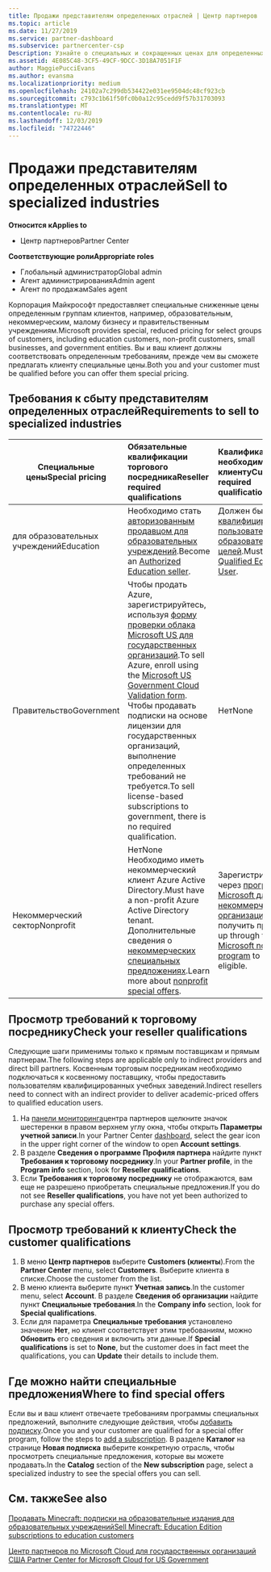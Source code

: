 ```yaml
---
title: Продажи представителям определенных отраслей | Центр партнеров
ms.topic: article
ms.date: 11/27/2019
ms.service: partner-dashboard
ms.subservice: partnercenter-csp
Description: Узнайте о специальных и сокращенных ценах для определенных групп клиентов, включая учебных заказчиков, некоммерческих клиентов и пользователей государственных организаций.
ms.assetid: 4E085C48-3CF5-49CF-9DCC-3D18A7051F1F
author: MaggiePucciEvans
ms.author: evansma
ms.localizationpriority: medium
ms.openlocfilehash: 24102a7c299db534422e031ee9504dc48cf923cb
ms.sourcegitcommit: c793c1b61f50fc0b0a12c95cedd9f57b31703093
ms.translationtype: MT
ms.contentlocale: ru-RU
ms.lasthandoff: 12/03/2019
ms.locfileid: "74722446"
---
```

# <a name="sell-to-specialized-industries"></a><span data-ttu-id="6dd3b-103">Продажи представителям определенных отраслей</span><span class="sxs-lookup"><span data-stu-id="6dd3b-103">Sell to specialized industries</span></span>

<span data-ttu-id="6dd3b-104">**Относится к**</span><span class="sxs-lookup"><span data-stu-id="6dd3b-104">**Applies to**</span></span>

- <span data-ttu-id="6dd3b-105">Центр партнеров</span><span class="sxs-lookup"><span data-stu-id="6dd3b-105">Partner Center</span></span>

<span data-ttu-id="6dd3b-106">**Соответствующие роли**</span><span class="sxs-lookup"><span data-stu-id="6dd3b-106">**Appropriate roles**</span></span>

- <span data-ttu-id="6dd3b-107">Глобальный администратор</span><span class="sxs-lookup"><span data-stu-id="6dd3b-107">Global admin</span></span>
- <span data-ttu-id="6dd3b-108">Агент администрирования</span><span class="sxs-lookup"><span data-stu-id="6dd3b-108">Admin agent</span></span>
- <span data-ttu-id="6dd3b-109">Агент по продажам</span><span class="sxs-lookup"><span data-stu-id="6dd3b-109">Sales agent</span></span>

<span data-ttu-id="6dd3b-110">Корпорация Майкрософт предоставляет специальные сниженные цены определенным группам клиентов, например, образовательным, некоммерческим, малому бизнесу и правительственным учреждениям.</span><span class="sxs-lookup"><span data-stu-id="6dd3b-110">Microsoft provides special, reduced pricing for select groups of customers, including education customers, non-profit customers, small businesses, and government entities.</span></span> <span data-ttu-id="6dd3b-111">Вы и ваш клиент должны соответствовать определенным требованиям, прежде чем вы сможете предлагать клиенту специальные цены.</span><span class="sxs-lookup"><span data-stu-id="6dd3b-111">Both you and your customer must be qualified before you can offer them special pricing.</span></span> 

## <a name="requirements-to-sell-to-specialized-industries"></a><span data-ttu-id="6dd3b-112">Требования к сбыту представителям определенных отраслей</span><span class="sxs-lookup"><span data-stu-id="6dd3b-112">Requirements to sell to specialized industries</span></span>

|<span data-ttu-id="6dd3b-113">**Специальные цены**</span><span class="sxs-lookup"><span data-stu-id="6dd3b-113">**Special pricing**</span></span>   |<span data-ttu-id="6dd3b-114">**Обязательные квалификации торгового посредника**</span><span class="sxs-lookup"><span data-stu-id="6dd3b-114">**Reseller required qualifications**</span></span>   |<span data-ttu-id="6dd3b-115">**Квалификация, необходимая клиенту**</span><span class="sxs-lookup"><span data-stu-id="6dd3b-115">**Customer required qualifications**</span></span>   |
|----------------------------|:---------------------------------|:------------------------------------------|
|<span data-ttu-id="6dd3b-116">для образовательных учреждений</span><span class="sxs-lookup"><span data-stu-id="6dd3b-116">Education</span></span>   |<span data-ttu-id="6dd3b-117">Необходимо стать [авторизованным продавцом для образовательных учреждений](https://www.mepn.com).</span><span class="sxs-lookup"><span data-stu-id="6dd3b-117">Become an [Authorized Education seller](https://www.mepn.com).</span></span>   | <span data-ttu-id="6dd3b-118">Должен быть [квалифицированным пользователем для образовательных целей](https://www.microsoftvolumelicensing.com/DocumentSearch.aspx?Mode=3&DocumentTypeId=7).</span><span class="sxs-lookup"><span data-stu-id="6dd3b-118">Must be a [Qualified Education User](https://www.microsoftvolumelicensing.com/DocumentSearch.aspx?Mode=3&DocumentTypeId=7).</span></span>   |
|<span data-ttu-id="6dd3b-119">Правительство</span><span class="sxs-lookup"><span data-stu-id="6dd3b-119">Government</span></span>   |<span data-ttu-id="6dd3b-120">Чтобы продать Azure, зарегистрируйтесь, используя [форму проверки облака Microsoft US для государственных организаций](https://azuregov.microsoft.com/csp).</span><span class="sxs-lookup"><span data-stu-id="6dd3b-120">To sell Azure, enroll using the [Microsoft US Government Cloud Validation form](https://azuregov.microsoft.com/csp).</span></span> <span data-ttu-id="6dd3b-121">Чтобы продавать подписки на основе лицензии для государственных организаций, выполнение определенных требований не требуется.</span><span class="sxs-lookup"><span data-stu-id="6dd3b-121">To sell license-based subscriptions to government, there is no required qualification.</span></span>|   <span data-ttu-id="6dd3b-122">Нет</span><span class="sxs-lookup"><span data-stu-id="6dd3b-122">None</span></span>|
|<span data-ttu-id="6dd3b-123">Некоммерческий сектор</span><span class="sxs-lookup"><span data-stu-id="6dd3b-123">Nonprofit</span></span>  |<span data-ttu-id="6dd3b-124">Нет</span><span class="sxs-lookup"><span data-stu-id="6dd3b-124">None</span></span><br><span data-ttu-id="6dd3b-125">Необходимо иметь некоммерческий клиент Azure Active Directory.</span><span class="sxs-lookup"><span data-stu-id="6dd3b-125">Must have a non-profit Azure Active Directory tenant.</span></span><br><span data-ttu-id="6dd3b-126">Дополнительные сведения о [некоммерческих специальных предложениях](https://assetsprod.microsoft.com/mpn/nonprofit-skus-in-csp-faq.pdf).</span><span class="sxs-lookup"><span data-stu-id="6dd3b-126">Learn more about [nonprofit special offers](https://assetsprod.microsoft.com/mpn/nonprofit-skus-in-csp-faq.pdf).</span></span>   |<span data-ttu-id="6dd3b-127">Зарегистрируйтесь через [программу Microsoft для некоммерческих организаций](https://nonprofit.microsoft.com/#/register), чтобы получить право.</span><span class="sxs-lookup"><span data-stu-id="6dd3b-127">Sign up through the [Microsoft nonprofit program](https://nonprofit.microsoft.com/#/register) to be eligible.</span></span>   |


## <a name="check-your-reseller-qualifications"></a><span data-ttu-id="6dd3b-128">Просмотр требований к торговому посреднику</span><span class="sxs-lookup"><span data-stu-id="6dd3b-128">Check your reseller qualifications</span></span>

<span data-ttu-id="6dd3b-129">Следующие шаги применимы только к прямым поставщикам и прямым партнерам.</span><span class="sxs-lookup"><span data-stu-id="6dd3b-129">The following steps are applicable only to indirect providers and direct bill partners.</span></span> <span data-ttu-id="6dd3b-130">Косвенным торговым посредникам необходимо подключаться к косвенному поставщику, чтобы предоставить пользователям квалифицированных учебных заведений.</span><span class="sxs-lookup"><span data-stu-id="6dd3b-130">Indirect resellers need to connect with an indirect provider to deliver academic-priced offers to qualified education users.</span></span> 

1.  <span data-ttu-id="6dd3b-131">На [панели мониторинга](https://partner.microsoft.com/dashboard)центра партнеров щелкните значок шестеренки в правом верхнем углу окна, чтобы открыть **Параметры учетной записи**.</span><span class="sxs-lookup"><span data-stu-id="6dd3b-131">In your Partner Center [dashboard](https://partner.microsoft.com/dashboard), select the gear icon in the upper right corner of the window to open **Account settings**.</span></span>
2.  <span data-ttu-id="6dd3b-132">В разделе **Сведения о программе** **Профиля партнера** найдите пункт **Требования к торговому посреднику**.</span><span class="sxs-lookup"><span data-stu-id="6dd3b-132">In your **Partner profile**, in the **Program info** section, look for **Reseller qualifications**.</span></span>
3.  <span data-ttu-id="6dd3b-133">Если **Требования к торговому посреднику** не отображаются, вам еще не разрешено приобретать специальные предложения.</span><span class="sxs-lookup"><span data-stu-id="6dd3b-133">If you do not see **Reseller qualifications**, you have not yet been authorized to purchase any special offers.</span></span>

## <a name="check-the-customer-qualifications"></a><span data-ttu-id="6dd3b-134">Просмотр требований к клиенту</span><span class="sxs-lookup"><span data-stu-id="6dd3b-134">Check the customer qualifications</span></span>

1.  <span data-ttu-id="6dd3b-135">В меню **Центр партнеров** выберите **Customers (клиенты**).</span><span class="sxs-lookup"><span data-stu-id="6dd3b-135">From the **Partner Center** menu, select **Customers**.</span></span> <span data-ttu-id="6dd3b-136">Выберите клиента в списке.</span><span class="sxs-lookup"><span data-stu-id="6dd3b-136">Choose the customer from the list.</span></span>
2.  <span data-ttu-id="6dd3b-137">В меню клиента выберите пункт **Учетная запись**.</span><span class="sxs-lookup"><span data-stu-id="6dd3b-137">In the customer menu, select **Account**.</span></span> <span data-ttu-id="6dd3b-138">В разделе **Сведения об организации** найдите пункт **Специальные требования**.</span><span class="sxs-lookup"><span data-stu-id="6dd3b-138">In the **Company info** section, look for **Special qualifications**.</span></span>
3.  <span data-ttu-id="6dd3b-139">Если для параметра **Специальные требования** установлено значение **Нет**, но клиент соответствует этим требованиям, можно **Обновить** его сведения и включить эти данные.</span><span class="sxs-lookup"><span data-stu-id="6dd3b-139">If **Special qualifications** is set to **None**, but the customer does in fact meet the qualifications, you can **Update** their details to include them.</span></span>

## <a name="where-to-find-special-offers"></a><span data-ttu-id="6dd3b-140">Где можно найти специальные предложения</span><span class="sxs-lookup"><span data-stu-id="6dd3b-140">Where to find special offers</span></span>

<span data-ttu-id="6dd3b-141">Если вы и ваш клиент отвечаете требованиям программы специальных предложений, выполните следующие действия, чтобы [добавить подписку](create-a-new-subscription.md).</span><span class="sxs-lookup"><span data-stu-id="6dd3b-141">Once you and your customer are qualified for a special offer program, follow the steps to [add a subscription](create-a-new-subscription.md).</span></span> <span data-ttu-id="6dd3b-142">В разделе **Каталог** на странице **Новая подписка** выберите конкретную отрасль, чтобы просмотреть специальные предложения, которые вы можете продавать.</span><span class="sxs-lookup"><span data-stu-id="6dd3b-142">In the **Catalog** section of the **New subscription** page, select a specialized industry to see the special offers you can sell.</span></span>

## <a name="see-also"></a><span data-ttu-id="6dd3b-143">См. также</span><span class="sxs-lookup"><span data-stu-id="6dd3b-143">See also</span></span>

[<span data-ttu-id="6dd3b-144">Продавать Minecraft: подписки на образовательные издания для образовательных учреждений</span><span class="sxs-lookup"><span data-stu-id="6dd3b-144">Sell Minecraft: Education Edition subscriptions to education customers</span></span>](minecraft-subscriptions.md)

[<span data-ttu-id="6dd3b-145">Центр партнеров по Microsoft Cloud для государственных организаций США</span><span class="sxs-lookup"><span data-stu-id="6dd3b-145"> Partner Center for Microsoft Cloud for US Government</span></span>](partner-center-for-microsoft-us-govt-cloud.md)


 

 

 



